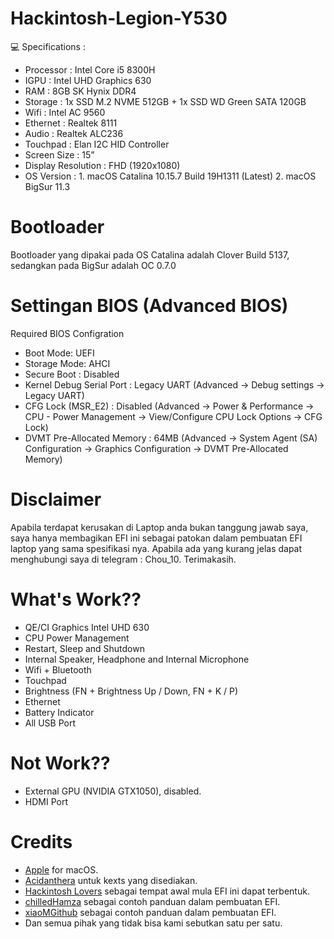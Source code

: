 # Hackintosh-Legion-Y530

💻 Specifications :
- Processor : Intel Core i5 8300H
- IGPU : Intel UHD Graphics 630
- RAM : 8GB SK Hynix DDR4
- Storage : 1x SSD M.2 NVME 512GB + 1x SSD WD Green SATA 120GB
- Wifi : Intel AC 9560
- Ethernet : Realtek 8111 
- Audio : Realtek ALC236 
- Touchpad : Elan I2C HID Controller
- Screen Size : 15”
- Display Resolution : FHD (1920x1080)
- OS Version : 1. macOS Catalina 10.15.7 Build 19H1311 (Latest) 
               2. macOS BigSur 11.3

# Bootloader
Bootloader yang dipakai pada OS Catalina adalah Clover Build 5137, sedangkan pada BigSur adalah OC 0.7.0

# Settingan BIOS (Advanced BIOS)
Required BIOS Configration
- Boot Mode: UEFI
- Storage Mode: AHCI
- Secure Boot : Disabled
- Kernel Debug Serial Port : Legacy UART (Advanced -> Debug settings -> Legacy UART)
- CFG Lock (MSR_E2) : Disabled (Advanced -> Power & Performance -> CPU - Power Management -> View/Configure CPU Lock Options -> CFG Lock)
- DVMT Pre-Allocated Memory : 64MB (Advanced -> System Agent (SA) Configuration -> Graphics Configuration -> DVMT Pre-Allocated Memory)
 
# Disclaimer
Apabila terdapat kerusakan di Laptop anda bukan tanggung jawab saya, saya hanya membagikan EFI ini sebagai patokan dalam pembuatan EFI laptop yang sama spesifikasi nya. Apabila ada yang kurang jelas dapat menghubungi saya di telegram : Chou_10. Terimakasih.

# What's Work??
- QE/CI Graphics Intel UHD 630
- CPU Power Management
- Restart, Sleep and Shutdown
- Internal Speaker, Headphone and Internal Microphone
- Wifi + Bluetooth 
- Touchpad
- Brightness (FN + Brightness Up / Down, FN + K / P)
- Ethernet
- Battery Indicator
- All USB Port

# Not Work??
- External GPU (NVIDIA GTX1050), disabled.
- HDMI Port

# Credits
- [Apple](https://www.apple.com) for macOS.
- [Acidanthera](https://github.com/acidanthera) untuk kexts yang disediakan.
- [Hackintosh Lovers](https://t.me/HackintoshLover) sebagai tempat awal mula EFI ini dapat terbentuk.
- [chilledHamza](https://github.com/chilledHamza) sebagai contoh panduan dalam pembuatan EFI.
- [xiaoMGithub](https://github.com/xiaoMGitHub/LEGION_Y7000Series_Hackintosh) sebagai contoh panduan dalam pembuatan EFI.
- Dan semua pihak yang tidak bisa kami sebutkan satu per satu.
